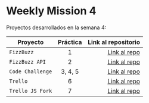 # Weekly Mission 4
Proyectos desarrollados en la semana 4:

| Proyecto | Práctica | Link al repositorio |
| ------------- |:-------------:| -----:|
|`FizzBuzz`|1|[Link al repo](https://github.com/hA1nn-dot/FizzBuzz-refactoring)|
|`FizzBuzz API `|2|[Link al repo](https://github.com/hA1nn-dot/FizzBuzz-API)|
|`Code Challenge`|3, 4, 5|[Link al repo](https://github.com/LaunchX-InnovaccionVirtual/MissionNodeJS)|
|`Trello`|6|[Link al repo](https://github.com/LaunchX-InnovaccionVirtual/MissionNodeJS)|
|`Trello JS Fork`|7|[Link al repo](https://github.com/LaunchX-InnovaccionVirtual/MissionNodeJS)|
